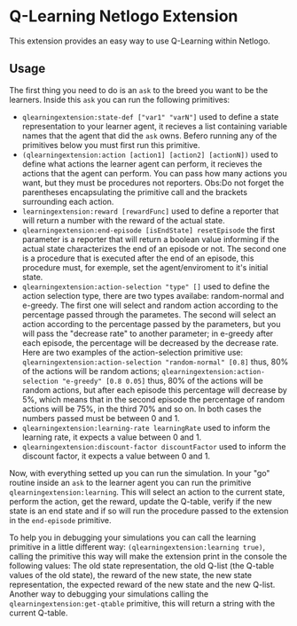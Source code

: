 # Q-Learning Netlogo Extension

This extension provides an easy way to use Q-Learning within Netlogo.

## Usage

The first thing you need to do is an `ask` to the breed you want to be the learners. Inside this `ask` you can run the following primitives:

* `qlearningextension:state-def ["var1" "varN"]` used to define a state representation to your learner agent, it recieves a list containing variable names that the agent that did the `ask` owns. Befero running any of the primitives below you must first run this primitive. 
* `(qlearningextension:action [action1] [action2] [actionN])` used to define what actions the learner agent can perform, it recieves the actions that the agent can perform. You can pass how many actions you want, but they must be procedures not reporters. Obs:Do not forget the parentheses encapsulating the primitive call and the brackets surrounding each action.
* `learningextension:reward [rewardFunc]` used to define a reporter that will return a number with the reward of the actual state.
* `qlearningextension:end-episode [isEndState] resetEpisode` the first parameter is a reporter that will return a boolean value informing if the actual state characterizes the end of an episode or not. The second one is a procedure that is executed after the end of an episode, this procedure must, for exemple, set the agent/enviroment to it's initial state.
* `qlearningextension:action-selection "type" []` used to define the action selection type, there are two types availabe: random-normal and e-greedy. The first one will select and random action according to the percentage passed through the parametes. The second will select an action according to the percentage passed by the parameters, but you will pass the "decrease rate" to another parameter; in e-greedy after each episode, the percentage will be decreased by the decrease rate. Here are two examples of the action-selection primitive use: `qlearningextension:action-selection "random-normal" [0.8]` thus, 80% of the actions will be random actions; `qlearningextension:action-selection "e-greedy" [0.8 0.05]` thus, 80% of the actions will be random actions, but after each episode this percentage will decrease by 5%, which means that in the second episode the percentage of random actions will be 75%, in the third 70% and so on. In both cases the numbers passed must be between 0 and 1.
* `qlearningextension:learning-rate learningRate` used to inform the learning rate, it expects a value between 0 and 1.
* `qlearningextension:discount-factor discountFactor` used to inform the discount factor, it expects a value between 0 and 1.

Now, with everything setted up you can run the simulation. In your "go" routine inside an `ask` to the learner agent you can run the primitive `qlearningextension:learning`. This will select an action to the current state, perform the action, get the reward, update the Q-table, verify if the new state is an end state and if so will run the procedure passed to the extension in the `end-episode` primitive.

To help you in debugging your simulations you can call the learning primitive in a little different way: `(qlearningextension:learning true)`, calling the primitive this way will make the extension print in the console the following values: The old state representation, the old Q-list (the Q-table values of the old state), the reward of the new state, the new state representation, the expected reward of the new state and the new Q-list. Another way to debugging your simulations calling the `qlearningextension:get-qtable` primitive, this will return a string with the current Q-table.
